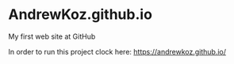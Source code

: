 # AndrewKoz.github.io
My first web site at GitHub

In order to run this project clock here: https://andrewkoz.github.io/
